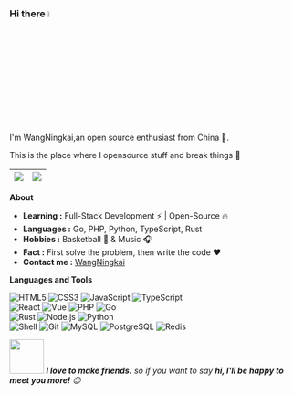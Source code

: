 ### Hi there <a href="https://www.gautamkrishnar.com/"><img src="https://media.giphy.com/media/hvRJCLFzcasrR4ia7z/giphy.gif" width="5%"></a>
I'm WangNingkai,an open source enthusiast from China 🚀. 

This is the place where I opensource stuff and break things :rofl:


| <a href="https://github.com/shuax">  <img align="center" src="https://github-readme-stats.vercel.app/api/top-langs/?username=wangningkai&layout=compact&langs_count=8&hide_border=true&role=OWNER,COLLABORATOR" /></a> | <a href="https://github.com/wangningkai">  <img align="center" src="https://github-readme-stats.vercel.app/api/?username=wangningkai&show_icons=true&count_private=true&hide_border=true&role=OWNER,COLLABORATOR" /></a> |
| ------------- | ------------- |
  
**About**

-  **Learning :** Full-Stack Development :zap: | Open-Source :fire:    
-  **Languages :**  Go, PHP, Python, TypeScript, Rust
-  **Hobbies :** Basketball :basketball: & Music :headphones:
-  **Fact :** First solve the problem, then write the code :heart:
-  **Contact me :** [WangNingkai](mailto:i@ningkai.wang)


**Languages and Tools**

![HTML5](https://img.shields.io/badge/-HTML5-%23E34C26?style=flat&logo=html5&logoColor=ffffff)
![CSS3](https://img.shields.io/badge/-CSS3-%231572B6?style=flat&logo=css3&logoColor=ffffff)
![JavaScript](https://img.shields.io/badge/-JavaScript-%23F7DF1E?logoColor=ffffff&style=flat&logo=javascript)
![TypeScript](https://img.shields.io/badge/-TypeScript-%233178C6?logoColor=ffffff&style=flat&logo=typescript)\
![React](https://img.shields.io/badge/-React-%2320232A?logoColor=61DAFB&style=flat&logo=react)
![Vue](https://img.shields.io/badge/-Vue-%234FC08D?logoColor=ffffff&style=flat&logo=vue.js)
![PHP](https://img.shields.io/badge/-PHP-%23777BB4?logoColor=ffffff&style=flat&logo=php)
![Go](https://img.shields.io/badge/-Go-%2300ADD8?logoColor=ffffff&style=flat&logo=go)\
![Rust](https://img.shields.io/badge/-Rust-%23DEA584?style=flat&logo=rust&logoColor=000000)
![Node.js](https://img.shields.io/badge/-Node.js-%23579050?style=flat&logo=node.js&logoColor=ffffff)
![Python](https://img.shields.io/badge/-Python-%233776AB?style=flat&logo=python&logoColor=ffffff)\
![Shell](https://img.shields.io/badge/-Shell-%2389E051?style=flat&logo=powershell&logoColor=ffffff)
![Git](https://img.shields.io/badge/-Git-%23ED5A47?style=flat&logo=git&logoColor=ffffff)
![MySQL](https://img.shields.io/badge/-MySQL-%234479A1?style=flat&logo=mysql&logoColor=ffffff)
![PostgreSQL](https://img.shields.io/badge/-PostgreSQL-%234169E1?style=flat&logo=postgresql&logoColor=ffffff)
![Redis](https://img.shields.io/badge/-Redis-%23DC382D?style=flat&logo=redis&logoColor=ffffff)

<img src="https://media.giphy.com/media/LnQjpWaON8nhr21vNW/giphy.gif" width="60"> <em><b>I love to make friends.</b> so if you want to say <b>hi, I'll be happy to meet you more!</b> 😊</em>



